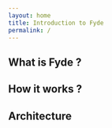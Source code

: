 ```yaml
---
layout: home
title: Introduction to Fyde
permalink: /
---
```


## What is Fyde ? 

## How it works ? 

## Architecture